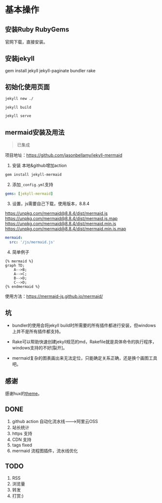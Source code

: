 # 基本操作

## 安装Ruby RubyGems

官网下载，直接安装。

## 安装jekyll

gem install jekyll jekyll-paginate bundler rake

## 初始化使用页面

```bash
jekyll new ./

jekyll build

jekyll serve
```

## mermaid安装及用法

> 已集成

项目地址：https://github.com/jasonbellamy/jekyll-mermaid

1. 安装 本地&github增加action
   
```bash
gem install jekyll-mermaid
```

2. 添加`_config.yml`支持

```yaml
gems: [jekyll-mermaid]
```

3. 设置，js需要自己下载，使用版本，8.8.4

https://unpkg.com/mermaid@8.8.4/dist/mermaid.js
https://unpkg.com/mermaid@8.8.4/dist/mermaid.js.map
https://unpkg.com/mermaid@8.8.4/dist/mermaid.min.js
https://unpkg.com/mermaid@8.8.4/dist/mermaid.min.js.map

```yaml
mermaid:
  src: '/js/mermaid.js'
```

4. 简单例子

```
{% mermaid %}
graph TD;
    A-->B;
    A-->C;
    B-->D;
    C-->D;
{% endmermaid %}
```

使用方法：https://mermaid-js.github.io/mermaid/

## 坑

* bundler的使用会将jekyll build时所需要的所有插件都进行安装，但windows上并不是所有插件都支持。

* Rake可以帮助快速创建jekyll规范的md，Rakefile就是具体命令的执行程序，windows支持的不好[裂开]。

* mermaid复杂的图表画出来无法定位，只能确定关系正确，还是换个画图工具吧。

## 感谢

感谢hux的<a href="http://huangxuan.me/" target="_blank">theme</a>。

## DONE

1. github action 自动化流水线--->阿里云OSS
2. 站长统计
3. https 支持
4. CDN 支持
5. tags fixed
6. mermaid  流程图插件，流水线优化


## TODO

1. RSS
2. 浏览量
3. 转发
4. 打赏:)

